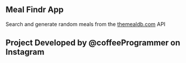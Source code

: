 ## Meal Findr App

Search and generate random meals from the [themealdb.com](www.themealdb.com) API

## Project Developed by @coffeeProgrammer on Instagram 


